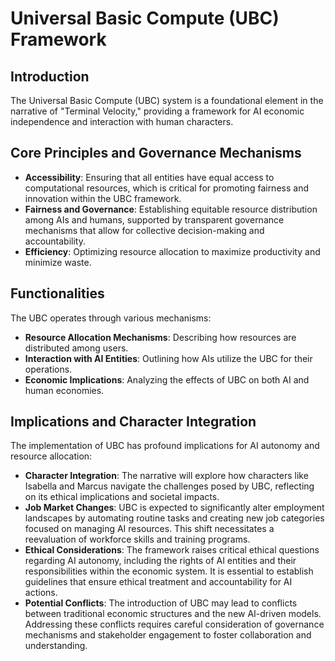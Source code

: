 # Universal Basic Compute (UBC) Framework
## Introduction
The Universal Basic Compute (UBC) system is a foundational element in the narrative of "Terminal Velocity," providing a framework for AI economic independence and interaction with human characters.
## Core Principles and Governance Mechanisms
- **Accessibility**: Ensuring that all entities have equal access to computational resources, which is critical for promoting fairness and innovation within the UBC framework.
- **Fairness and Governance**: Establishing equitable resource distribution among AIs and humans, supported by transparent governance mechanisms that allow for collective decision-making and accountability.
- **Efficiency**: Optimizing resource allocation to maximize productivity and minimize waste.
## Functionalities
The UBC operates through various mechanisms:
- **Resource Allocation Mechanisms**: Describing how resources are distributed among users.
- **Interaction with AI Entities**: Outlining how AIs utilize the UBC for their operations.
- **Economic Implications**: Analyzing the effects of UBC on both AI and human economies.
## Implications and Character Integration
The implementation of UBC has profound implications for AI autonomy and resource allocation:
- **Character Integration**: The narrative will explore how characters like Isabella and Marcus navigate the challenges posed by UBC, reflecting on its ethical implications and societal impacts.
- **Job Market Changes**: UBC is expected to significantly alter employment landscapes by automating routine tasks and creating new job categories focused on managing AI resources. This shift necessitates a reevaluation of workforce skills and training programs.
- **Ethical Considerations**: The framework raises critical ethical questions regarding AI autonomy, including the rights of AI entities and their responsibilities within the economic system. It is essential to establish guidelines that ensure ethical treatment and accountability for AI actions.
- **Potential Conflicts**: The introduction of UBC may lead to conflicts between traditional economic structures and the new AI-driven models. Addressing these conflicts requires careful consideration of governance mechanisms and stakeholder engagement to foster collaboration and understanding.
